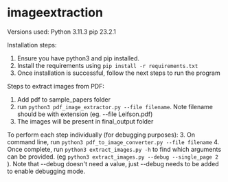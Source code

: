 # imageextraction

Versions used: 
Python 3.11.3
pip 23.2.1

Installation steps:
1. Ensure you have python3 and pip installed. 
2. Install the requirements using `pip install -r requirements.txt`
3. Once installation is successful, follow the next steps to run the program

Steps to extract images from PDF:
1. Add pdf to sample_papers folder
2. run `python3 pdf_image_extractor.py --file filename`. Note filename should be with extension (eg. --file Leifson.pdf)
3. The images will be present in final_output folder


To perform each step individually (for debugging purposes):
3. On command line, run `python3 pdf_to_image_converter.py --file filename`
4. Once complete, run `python3 extract_images.py -h` to find which arguments can be provided. (eg `python3 extract_images.py --debug --single_page 2` ). Note that --debug doesn't need a value, just --debug needs to be added to enable debugging mode. 